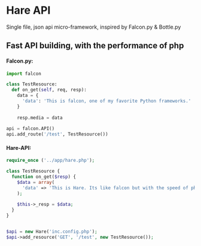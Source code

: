 # Hare API
Single file, json api micro-framework, inspired by Falcon.py & Bottle.py


Fast API building, with the performance of php
-------------------------------------------------------
#### Falcon.py:

```python
import falcon

class TestResource:
  def on_get(self, req, resp):
    data = {
      'data': 'This is falcon, one of my favorite Python frameworks.'
    }
    
    resp.media = data
    
api = falcon.API()
api.add_route('/test', TestResource())
```

#### Hare-API:

```php
require_once ('../app/hare.php');

class TestResource {
  function on_get($resp) {
    $data = array(
      'data' => 'This is Hare. Its like falcon but with the speed of php :o'
    );
    
    $this->_resp = $data;
  }
}


$api = new Hare('inc.config.php');
$api->add_resource('GET', '/test', new TestResource());
```
